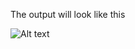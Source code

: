 The output will look like this

![Alt text](https://drive.google.com/file/d/1oN56gXdFo0l_4HIOv879ejAyZQmF02vM/view?usp=share_link)


